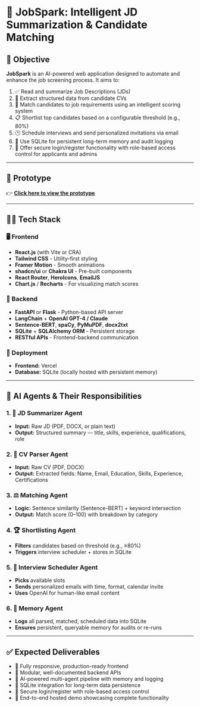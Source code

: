 # 💼 JobSpark: Intelligent JD Summarization & Candidate Matching

## 🎯 Objective

**JobSpark** is an AI-powered web application designed to automate and enhance the job screening process. It aims to:

1. ✅ Read and summarize Job Descriptions (JDs)
2. 📄 Extract structured data from candidate CVs
3. 🧠 Match candidates to job requirements using an intelligent scoring system
4. 📋 Shortlist top candidates based on a configurable threshold (e.g., 80%)
5. 🕒 Schedule interviews and send personalized invitations via email
6. 🧾 Use SQLite for persistent long-term memory and audit logging
7. 🔐 Offer secure login/register functionality with role-based access control for applicants and admins

---

## 🔗 Prototype

👉 **[Click here to view the prototype](https://job-spark.vercel.app/)**  

---

## 🧑‍💻 Tech Stack

### 🖥️ Frontend
- **React.js** (with Vite or CRA)
- **Tailwind CSS** - Utility-first styling
- **Framer Motion** - Smooth animations
- **shadcn/ui** or **Chakra UI** - Pre-built components
- **React Router**, **HeroIcons**, **EmailJS**
- **Chart.js** / **Recharts** - For visualizing match scores

### 🔧 Backend
- **FastAPI** or **Flask** - Python-based API server
- **LangChain** + **OpenAI GPT-4 / Claude**
- **Sentence-BERT**, **spaCy**, **PyMuPDF**, **docx2txt**
- **SQLite** + **SQLAlchemy ORM** - Persistent storage
- **RESTful APIs** - Frontend-backend communication

### 🚀 Deployment
- **Frontend:** Vercel
- **Database:** SQLite (locally hosted with persistent memory)

---

## 🤖 AI Agents & Their Responsibilities

### 1. 📄 JD Summarizer Agent
- **Input:** Raw JD (PDF, DOCX, or plain text)
- **Output:** Structured summary — title, skills, experience, qualifications, role

### 2. 🧾 CV Parser Agent
- **Input:** Raw CV (PDF, DOCX)
- **Output:** Extracted fields: Name, Email, Education, Skills, Experience, Certifications

### 3. ⚖️ Matching Agent
- **Logic:** Sentence similarity (Sentence-BERT) + keyword intersection
- **Output:** Match score (0–100) with breakdown by category

### 4. 🏆 Shortlisting Agent
- **Filters** candidates based on threshold (e.g., ≥80%)
- **Triggers** interview scheduler + stores in SQLite

### 5. 📅 Interview Scheduler Agent
- **Picks** available slots
- **Sends** personalized emails with time, format, calendar invite
- **Uses** OpenAI for human-like email content

### 6. 💾 Memory Agent
- **Logs** all parsed, matched, scheduled data into SQLite
- **Ensures** persistent, queryable memory for audits or re-runs

---

## ✅ Expected Deliverables

- 🔹 Fully responsive, production-ready frontend
- 🔹 Modular, well-documented backend APIs
- 🔹 AI-powered multi-agent pipeline with memory and logging
- 🔹 SQLite integration for long-term data persistence
- 🔹 Secure login/register with role-based access control
- 🔹 End-to-end hosted demo showcasing complete functionality
